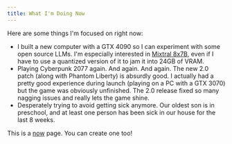 ```yaml
---
title: What I'm Doing Now
---
```


Here are some things I'm focused on right now:

- I built a new computer with a GTX 4090 so I can experiment with some open source LLMs. I'm especially interested in [Mixtral 8x7B](https://mistral.ai/news/mixtral-of-experts/), even if I have to use a quantized version of it to jam it into 24GB of VRAM.
- Playing Cyberpunk 2077 again. And again. And again. The new 2.0 patch (along with Phantom Liberty) is absurdly good. I actually had a pretty good experience during launch (playing on a PC with a GTX 3070) but the game was obviously unfinished. The 2.0 release fixed so many nagging issues and really lets the game shine.
- Desperately trying to avoid getting sick anymore. Our oldest son is in preschool, and at least one person has been sick in our house for the last 8 weeks.

This is a [now](https://nownownow.com/about) page. You can create one too!
